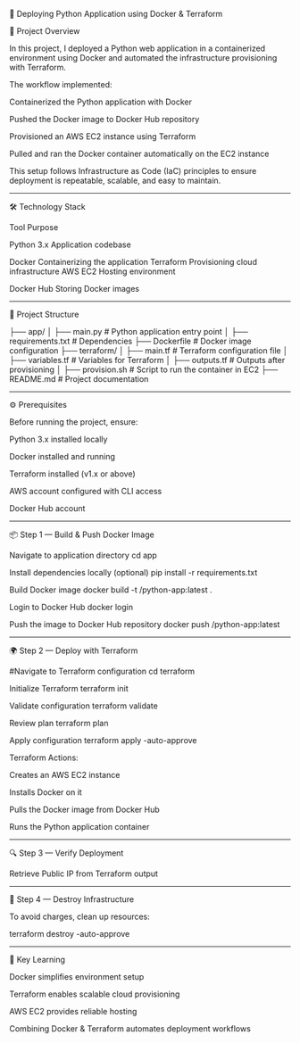 🚀 Deploying Python Application using Docker & Terraform


📖 Project Overview

In this project, I deployed a Python web application in a containerized environment using Docker and automated the infrastructure provisioning with Terraform.

The workflow implemented:

Containerized the Python application with Docker

Pushed the Docker image to Docker Hub repository

Provisioned an AWS EC2 instance using Terraform

Pulled and ran the Docker container automatically on the EC2 instance


This setup follows Infrastructure as Code (IaC) principles to ensure deployment is repeatable, scalable, and easy to maintain.


---

🛠 Technology Stack

Tool	Purpose

Python 3.x	Application codebase

Docker	Containerizing the application
Terraform	Provisioning cloud infrastructure
AWS EC2	Hosting environment

Docker Hub	Storing Docker images



---

📂 Project Structure

├── app/
│   ├── main.py               # Python application entry point
│   ├── requirements.txt      # Dependencies
├── Dockerfile                # Docker image configuration
├── terraform/
│   ├── main.tf               # Terraform configuration file
│   ├── variables.tf          # Variables for Terraform
│   ├── outputs.tf            # Outputs after provisioning
│   ├── provision.sh          # Script to run the container in EC2
├── README.md                 # Project documentation


---

⚙️ Prerequisites

Before running the project, ensure:

Python 3.x installed locally

Docker installed and running

Terraform installed (v1.x or above)

AWS account configured with CLI access

Docker Hub account



---

📦 Step 1 — Build & Push Docker Image

 Navigate to application directory
cd app

 Install dependencies locally (optional)
pip install -r requirements.txt

 Build Docker image
docker build -t <dockerhub-username>/python-app:latest .

 Login to Docker Hub
docker login

 Push the image to Docker Hub repository
docker push <dockerhub-username>/python-app:latest


---

🌍 Step 2 — Deploy with Terraform

#Navigate to Terraform configuration
cd terraform

Initialize Terraform
terraform init

 Validate configuration
terraform validate

Review plan
terraform plan

 Apply configuration
terraform apply -auto-approve

Terraform Actions:

Creates an AWS EC2 instance

Installs Docker on it

Pulls the Docker image from Docker Hub

Runs the Python application container



---

🔍 Step 3 — Verify Deployment

Retrieve Public IP from Terraform output

---

🧹 Step 4 — Destroy Infrastructure

To avoid charges, clean up resources:

terraform destroy -auto-approve

---

📌 Key Learning

Docker simplifies environment setup

Terraform enables scalable cloud provisioning

AWS EC2 provides reliable hosting

Combining Docker & Terraform automates deployment workflows

